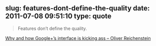slug: features-dont-define-the-quality
date: 2011-07-08 09:51:10
type: quote
---

> Features don’t define the quality.

[Why and how Google+’s interface is kicking ass – Oliver Reichenstein](https://plus.google.com/u/1/115711522874757126523/posts/6EbG2uwnE3c)
